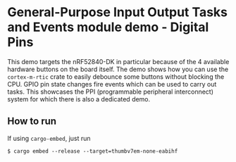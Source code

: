 # General-Purpose Input Output Tasks and Events module demo - Digital Pins

This demo targets the nRF52840-DK in particular because of the 4 available hardware buttons on the board itself. The demo shows how you can use the `cortex-m-rtic` crate to easily debounce some buttons without blocking the CPU. GPIO pin state changes fire events which can be used to carry out tasks. This showcases the PPI (programmable peripheral interconnect) system for which there is also a dedicated demo.

## How to run

If using `cargo-embed`, just run

```console
$ cargo embed --release --target=thumbv7em-none-eabihf
```